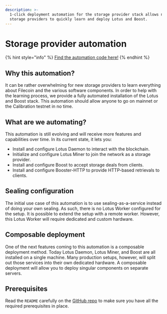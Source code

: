 ```yaml
---
description: >-
  1-click deployment automation for the storage provider stack allows new
  storage providers to quickly learn and deploy Lotus and Boost.
---
```


# Storage provider automation

{% hint style="info" %}
[Find the automation code here!](https://github.com/filecoin-project/sp-automation)
{% endhint %}

## Why this automation?

It can be rather overwhelming for new storage providers to learn everything about Filecoin and the various software components. In order to help with the learning process, we provide a fully automated installation of the Lotus and Boost stack. This automation should allow anyone to go on mainnet or the Calibration testnet in no time.

## What are we automating?

This automation is still evolving and will receive more features and capabilities over time. In its current state, it lets you:

* Install and configure Lotus Daemon to interact with the blockchain.
* Initialize and configure Lotus Miner to join the network as a storage provider.
* Install and configure Boost to accept storage deals from clients.
* Install and configure Booster-HTTP to provide HTTP-based retrievals to clients.

## Sealing configuration

The initial use case of this automation is to use sealing-as-a-service instead of doing your own sealing. As such, there is no Lotus Worker configured for the setup. It is possible to extend the setup with a remote worker. However, this Lotus Worker will require dedicated and custom hardware.

## Composable deployment

One of the next features coming to this automation is a composable deployment method. Today Lotus Daemon, Lotus Miner, and Boost are all installed on a single machine. Many production setups, however, will split out those services into their own dedicated hardware. A composable deployment will allow you to deploy singular components on separate servers.

## Prerequisites

Read the `README` carefully on the [GitHub repo](https://github.com/filecoin-project/sp-automation) to make sure you have all the required prerequisites in place.
